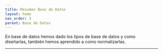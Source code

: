 ```yaml
---
title: Resumen Base de Datos
layout: home
nav_order: 3
parent: Base de Datos
---
```

En base de datos hemos dado los tipos de base de datos y como diseñarlas, también hemos aprendido a como normalizarlas.

---
